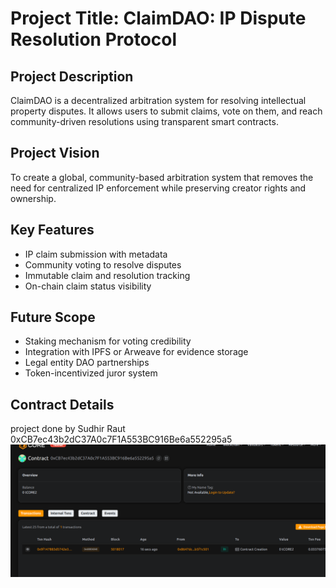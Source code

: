 # Project Title: ClaimDAO: IP Dispute Resolution Protocol

 ##  Project Description 

ClaimDAO is a decentralized arbitration system for resolving intellectual property disputes. It allows users to submit claims, vote on them, and reach community-driven resolutions using transparent smart contracts.

## Project Vision 

To create a global, community-based arbitration system that removes the need for centralized IP enforcement while preserving creator rights and ownership.

  ## Key Features

- IP claim submission with metadata
- Community voting to resolve disputes
- Immutable claim and resolution tracking
- On-chain claim status visibility

## Future Scope

- Staking mechanism for voting credibility
- Integration with IPFS or Arweave for evidence storage
- Legal entity DAO partnerships
- Token-incentivized juror system

## Contract Details
project done by Sudhir Raut 
0xCB7ec43b2dC37A0c7F1A553BC916Be6a552295a5
![alt text](image.png) 
